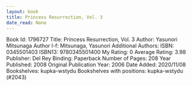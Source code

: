 ```yaml
---
layout: book
title: Princess Resurrection, Vol. 3
date_read: None
---
```


Book Id: 1796727
Title: Princess Resurrection, Vol. 3
Author: Yasunori Mitsunaga
Author l-f: Mitsunaga, Yasunori
Additional Authors: 
ISBN: 0345501403
ISBN13: 9780345501400
My Rating: 0
Average Rating: 3.98
Publisher: Del Rey
Binding: Paperback
Number of Pages: 208
Year Published: 2008
Original Publication Year: 2006
Date Added: 2020/11/08
Bookshelves: kupka-wstydu
Bookshelves with positions: kupka-wstydu (#2043)

